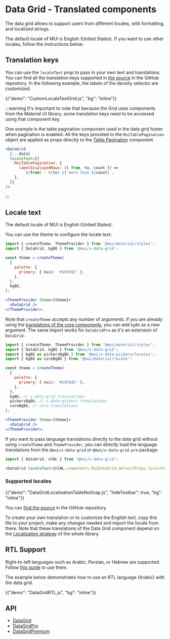 # Data Grid - Translated components

<p class="description">The data grid allows to support users from different locales, with formatting, and localized strings.</p>

The default locale of MUI is English (United States). If you want to use other locales, follow the instructions below.

## Translation keys

<!-- #default-branch-switch -->

You can use the `localeText` prop to pass in your own text and translations.
You can find all the translation keys supported in [the source](https://github.com/mui/mui-x/blob/HEAD/packages/grid/x-data-grid/src/constants/localeTextConstants.ts)
in the GitHub repository.
In the following example, the labels of the density selector are customized.

{{"demo": "CustomLocaleTextGrid.js", "bg": "inline"}}

:::warning
It's important to note that because the Grid uses components from the Material UI library, some translation keys need to be accessed using that component key.

One example is the table pagination component used in the data grid footer when pagination is enabled. All the keys provided to the `MuiTablePagination` object are applied as props directly to the [Table Pagination](/material-ui/api/table-pagination/) component.

```jsx
<DataGrid
  {...data}
  localeText={{
    MuiTablePagination: {
      labelDisplayedRows: ({ from, to, count }) =>
        `${from} - ${to} of more than ${count}`,
    },
  }}
/>
```

:::

## Locale text

The default locale of MUI is English (United States).

You can use the theme to configure the locale text:

```jsx
import { createTheme, ThemeProvider } from '@mui/material/styles';
import { DataGrid, bgBG } from '@mui/x-data-grid';

const theme = createTheme(
  {
    palette: {
      primary: { main: '#1976d2' },
    },
  },
  bgBG,
);

<ThemeProvider theme={theme}>
  <DataGrid />
</ThemeProvider>;
```

Note that `createTheme` accepts any number of arguments.
If you are already using the [translations of the core components](/material-ui/guides/localization/#locale-text), you can add `bgBG` as a new argument.
The same import works for `DataGridPro` as it's an extension of `DataGrid`.

```jsx
import { createTheme, ThemeProvider } from '@mui/material/styles';
import { DataGrid, bgBG } from '@mui/x-data-grid';
import { bgBG as pickersBgBG } from '@mui/x-date-pickers/locales';
import { bgBG as coreBgBG } from '@mui/material/locale';

const theme = createTheme(
  {
    palette: {
      primary: { main: '#1976d2' },
    },
  },
  bgBG, // x-data-grid translations
  pickersBgBG, // x-date-pickers translations
  coreBgBG, // core translations
);

<ThemeProvider theme={theme}>
  <DataGrid />
</ThemeProvider>;
```

If you want to pass language translations directly to the data grid without using `createTheme` and `ThemeProvider`, you can directly load the language translations from the `@mui/x-data-grid` or `@mui/x-data-grid-pro` package.

```jsx
import { DataGrid, nlNL } from '@mui/x-data-grid';

<DataGrid localeText={nlNL.components.MuiDataGrid.defaultProps.localeText} />;
```

### Supported locales

{{"demo": "DataGridLocalisationTableNoSnap.js", "hideToolbar": true, "bg": "inline"}}

You can [find the source](https://github.com/mui/mui-x/tree/HEAD/packages/grid/x-data-grid/src/locales) in the GitHub repository.

To create your own translation or to customize the English text, copy this file to your project, make any changes needed and import the locale from there.
Note that these translations of the Data Grid component depend on the [Localization strategy](/material-ui/guides/localization/) of the whole library.

## RTL Support

Right-to-left languages such as Arabic, Persian, or Hebrew are supported.
Follow [this guide](/material-ui/guides/right-to-left/) to use them.

The example below demonstrates how to use an RTL language (Arabic) with the data grid.

{{"demo": "DataGridRTL.js", "bg": "inline"}}

## API

- [DataGrid](/x/api/data-grid/data-grid/)
- [DataGridPro](/x/api/data-grid/data-grid-pro/)
- [DataGridPremium](/x/api/data-grid/data-grid-premium/)
